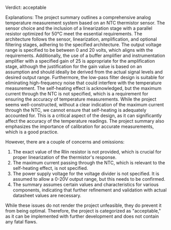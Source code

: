 Verdict: acceptable

Explanations: 
The project summary outlines a comprehensive analog temperature measurement system based on an NTC thermistor sensor. The sensor choice and the inclusion of a linearization stage with a parallel resistor optimized for 50°C meet the essential requirements. The architecture follows the sensor, linearization, amplification, and optional filtering stages, adhering to the specified architecture. The output voltage range is specified to be between 0 and 20 volts, which aligns with the requirements. Additionally, the use of a buffer amplifier and instrumentation amplifier with a specified gain of 25 is appropriate for the amplification stage, although the justification for the gain value is based on an assumption and should ideally be derived from the actual signal levels and desired output range. Furthermore, the low-pass filter design is suitable for eliminating high-frequency noise that could interfere with the temperature measurement. The self-heating effect is acknowledged, but the maximum current through the NTC is not specified, which is a requirement for ensuring the accuracy of temperature measurements. While the project seems well-constructed, without a clear indication of the maximum current through the NTC, we cannot ensure that self-heating is adequately accounted for. This is a critical aspect of the design, as it can significantly affect the accuracy of the temperature readings. The project summary also emphasizes the importance of calibration for accurate measurements, which is a good practice.

However, there are a couple of concerns and omissions:
1. The exact value of the Rlin resistor is not provided, which is crucial for proper linearization of the thermistor's response.
2. The maximum current passing through the NTC, which is relevant to the self-heating effect, is not specified.
3. The power supply voltage for the voltage divider is not specified. It is assumed to allow a 0-20V output range, but this needs to be confirmed.
4. The summary assumes certain values and characteristics for various components, indicating that further refinement and validation with actual datasheet values are necessary.

While these issues do not render the project unfeasible, they do prevent it from being optimal. Therefore, the project is categorized as "acceptable," as it can be implemented with further development and does not contain any fatal flaws.